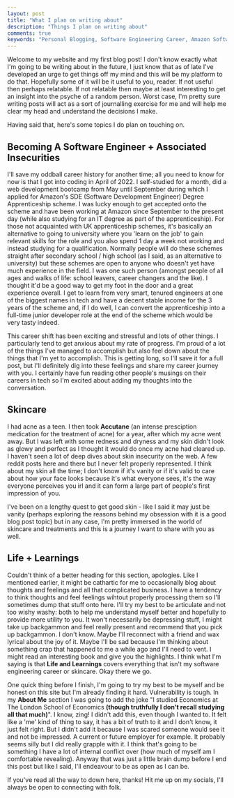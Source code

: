 ```yaml
---
layout: post
title: "What I plan on writing about"
description: "Things I plan on writing about"
comments: true
keywords: "Personal Blogging, Software Engineering Career, Amazon Software Development Engineer, Web Development Bootcamp, IT Degree Apprenticeship, Career Shift to Tech, Software Engineering Apprenticeship at Amazon, Skincare Journey, Accutane Experience, Overcoming Acne, Skin Insecurity, Skincare Treatments, Life Lessons, Self Reflection, Journalling Thoughts, Personal Growth and Development, Life after Economics at London School of Economics, Honest Personal Blogging, Vulnerability in Blogging, Personal Experiences and Insights"
---
```


Welcome to my website and my first blog post! I don't know exactly what I'm going to be writing about in the future, I just know that as of late I've developed an urge to get things off my mind and this will be my platform to do that. Hopefully some of it will be it useful to you, reader. If not useful then perhaps relatable. If not relatable then maybe at least interesting to get an insight into the psyche of a random person. Worst case, I'm pretty sure writing posts will act as a sort of journalling exercise for me and will help me clear my head and understand the decisions I make.

Having said that, here's some topics I do plan on touching on.

## Becoming A Software Engineer + Associated Insecurities

I'll save my oddball career history for another time; all you need to know for now is that I got into coding in April of 2022. I self-studied for a month, did a web development bootcamp from May until September during which I applied for Amazon's SDE (Software Development Engineer) Degree Apprenticeship scheme. I was lucky enough to get accepted onto the scheme and have been working at Amazon since September to the present day (while also studying for an IT degree as part of the apprenticeship). For those not acquainted with UK apprenticeship schemes, it's basically an alternative to going to university where you 'learn on the job' to gain relevant skills for the role and you also spend 1 day a week not working and instead studying for a qualification. Normally people will do these schemes straight after secondary school / high school (as I said, as an alternative to university) but these schemes are open to anyone who doesn't yet have much experience in the field. I was one such person (amongst people of all ages and walks of life: school leavers, career changers and the like). I thought it'd be a good way to get my foot in the door and a great experience overall. I get to learn from very smart, tenured engineers at one of the biggest names in tech and have a decent stable income for the 3 years of the scheme and, if I do well, I can convert the apprenticeship into a full-time junior developer role at the end of the scheme which would be very tasty indeed.

This career shift has been exciting and stressful and lots of other things. I particularly tend to get anxious about my rate of progress. I'm proud of a lot of the things I've managed to accomplish but also feel down about the things that I'm yet to accomplish. This is getting long, so I'll save it for a full post, but I'll definitely dig into these feelings and share my career journey with you. I certainly have fun reading other people's musings on their careers in tech so I'm excited about adding my thoughts into the conversation.

## Skincare

I had acne as a teen. I then took **Accutane** (an intense presciption medication for the treatment of acne) for a year, after which my acne went away. But I was left with some redness and dryness and my skin didn't look as glowy and perfect as I thought it would do once my acne had cleared up. I haven't seen a lot of deep dives about skin insecurity on the web. A few reddit posts here and there but I never felt properly represented. I think about my skin all the time; I don't know if it's vanity or if it's valid to care about how your face looks because it's what everyone sees, it's the way everyone perceives you irl and it can form a large part of people's first impression of you.

I've been on a lengthy quest to get good skin - like I said it may just be vanity (perhaps exploring the reasons behind my obsession with it is a good blog post topic) but in any case, I'm pretty immersed in the world of skincare and treatments and this is a journey I want to share with you as well.

## Life + Learnings

Couldn't think of a better heading for this section, apologies. Like I mentioned earlier, it might be cathartic for me to occasionally blog about thoughts and feelings and all that complicated business. I have a tendency to think thoughts and feel feelings wihtout properly processing them so I'll sometimes dump that stuff onto here. I'll try my best to be articulate and not too wishy washy: both to help me understand myself better and hopefully to provide more utility to you. It won't necessarily be depressing stuff, I might take up backgammon and feel really present and recommend that you pick up backgammon. I don't know. Maybe I'll reconnect with a friend and wax lyrical about the joy of it. Maybe I'll be sad because I'm thinking about something crap that happened to me a while ago and I'll need to vent. I might read an interesting book and give you the highlights. I think what I'm saying is that **Life and Learnings** covers everything that isn't my software engineering career or skincare. Okay there we go.


One quick thing before I finish, I'm going to try my best to be myself and be honest on this site but I'm already finding it hard. Vulnerability is tough. In my **About Me** section I was going to add the joke "I studied Economics at The London School of Economics **(though truthfully I don't recall studying all that much)**". I know, zing! I didn't add this, even though I wanted to. It felt like a 'me' kind of thing to say, it has a bit of truth to it and I don't know, it just felt right. But I didn't add it because I was scared someone would see it and not be impressed. A current or future employer for example. It probably seems silly but I did really grapple with it. I think that's going to be something I have a lot of internal conflict over (how much of myself am I comfortable revealing). Anyway that was just a little brain dump before I end this post but like I said, I'll endeavour to be as open as I can be.

If you've read all the way to down here, thanks! Hit me up on my socials, I'll always be open to connecting with folk.